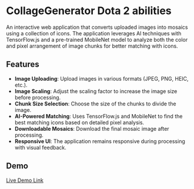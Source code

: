 # CollageGenerator Dota 2 abilities

An interactive web application that converts uploaded images into mosaics using a collection of icons. The application leverages AI techniques with TensorFlow.js and a pre-trained MobileNet model to analyze both the color and pixel arrangement of image chunks for better matching with icons.

## Features

- **Image Uploading**: Upload images in various formats (JPEG, PNG, HEIC, etc.).
- **Image Scaling**: Adjust the scaling factor to increase the image size before processing.
- **Chunk Size Selection**: Choose the size of the chunks to divide the image.
- **AI-Powered Matching**: Uses TensorFlow.js and MobileNet to find the best matching icons based on detailed pixel analysis.
- **Downloadable Mosaics**: Download the final mosaic image after processing.
- **Responsive UI**: The application remains responsive during processing with visual feedback.

## Demo

[Live Demo Link](#)